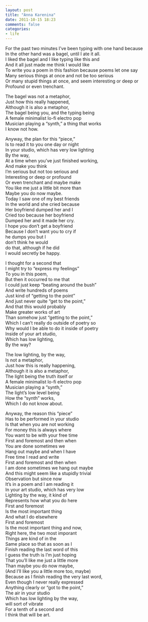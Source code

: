 ```yaml
---
layout: post
title: "Anna Karenina"
date: 2011-10-15 18:23
comments: false
categories:
- life
---
```


For the past two minutes I’ve been typing with one hand because   
In the other hand was a bagel, until I ate it all.   
I liked the bagel and I like typing like this and   
And it all just made me think I would like   
To write you a poem in this fashion because poems let one say   
Many serious things at once and not be too serious   
Or many stupid things at once, and seem interesting or deep or   
Profound or even trenchant.   

The bagel was not a metaphor,   
Just how this really happened,   
Although it is also a metaphor,   
The bagel being you, and the typing being   
A female minimalist lo-fi electro pop   
Musician playing a “synth,” a thing that works   
I know not how.   

Anyway, the plan for this “piece,”   
Is to read it to you one day or night   
In your studio, which has very low lighting   
By the way,   
At a time when you’ve just finished working,   
And make you think   
I’m serious but not too serious and   
Interesting or deep or profound   
Or even trenchant and maybe make   
You like me just a little bit more than   
Maybe you do now maybe.   
Today I saw one of my best friends   
In the world and she cried because   
Her boyfriend dumped her and I   
Cried too because her boyfriend   
Dumped her and it made her cry.   
I hope you don’t get a boyfriend   
Because I don’t want you to cry if   
he dumps you but I   
don’t think he would   
do that, although if he did   
I would secretly be happy.   

I thought for a second that   
I might try to “express my feelings”   
To you in this poem,   
But then it occurred to me that   
I could just keep “beating around the bush”   
And write hundreds of poems   
Just kind of “getting to the point”   
And just never quite “get to the point,”   
And that this would probably   
Make greater works of art   
Than somehow just “getting to the point,”   
Which I can’t really do outside of poetry so   
Why would I be able to do it inside of poetry   
Inside of your art studio,   
Which has low lighting,   
By the way?   

The low lighting, by the way,   
Is not a metaphor,   
Just how this is really happening,   
Although it is also a metaphor,   
The light being the truth itself or   
A female minimalist lo-fi electro pop   
Musician playing a “synth,”   
The light’s low level being   
How the “synth” works,   
Which I do not know about.   

Anyway, the reason this “piece”   
Has to be performed in your studio   
Is that when you are not working   
For money this is always where   
You want to be with your free time   
First and foremost and then when   
You are done sometimes we   
Hang out maybe and when I have   
Free time I read and write   
First and foremost and then when   
I am done sometimes we hang out maybe   
And this might seem like a stupidly trivial   
Observation but since now   
It’s in a poem and I am reading it   
In your art studio, which has very low   
Lighting by the way, it kind of   
Represents how what you do here   
First and foremost   
Is the most important thing   
And what I do elsewhere   
First and foremost    
Is the most important thing and now,   
Right here, the two most imporant   
Things are kind of in the   
Same place so that as soon as I   
Finish reading the last word of this   
I guess the truth is I’m just hoping   
That you’ll like me just a little more   
Than maybe you do now maybe,   
(And I’ll like you a little more too, maybe)   
Because as I finish reading the very last word,   
Even though I never really expressed   
Anything clearly or “got to the point,”   
The air in your studio   
Which has low lighting by the way,   
will sort of vibrate   
For a tenth of a second and   
I think that will be art.   